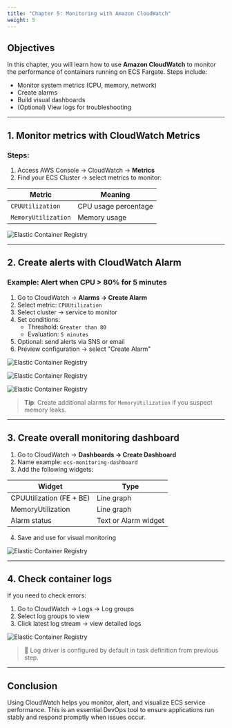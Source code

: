 ```yaml
---
title: "Chapter 5: Monitoring with Amazon CloudWatch"
weight: 5
---
```


## Objectives

In this chapter, you will learn how to use **Amazon CloudWatch** to monitor the performance of containers running on ECS Fargate. Steps include:

- Monitor system metrics (CPU, memory, network)
- Create alarms
- Build visual dashboards
- (Optional) View logs for troubleshooting

---

## 1. Monitor metrics with CloudWatch Metrics

### Steps:

1. Access AWS Console → CloudWatch → **Metrics**
2. Find your ECS Cluster → select metrics to monitor:

| Metric | Meaning |
|--------|--------|
| `CPUUtilization` | CPU usage percentage |
| `MemoryUtilization` | Memory usage |

![Elastic Container Registry](/FCJ-LeDuy-Workshop/images/cloudwatch-metrics.png)

---

## 2. Create alerts with CloudWatch Alarm

### Example: Alert when CPU > 80% for 5 minutes

1. Go to CloudWatch → **Alarms → Create Alarm**
2. Select metric: `CPUUtilization`
3. Select cluster → service to monitor
4. Set conditions:
   - Threshold: `Greater than 80`
   - Evaluation: `5 minutes`
5. Optional: send alerts via SNS or email
6. Preview configuration → select "Create Alarm"

![Elastic Container Registry](/FCJ-LeDuy-Workshop/images/select-alarm-metrics.png)

![Elastic Container Registry](/FCJ-LeDuy-Workshop/images/select-alarm-condition.png)

![Elastic Container Registry](/FCJ-LeDuy-Workshop/images/create-alarm-success.png)

> **Tip**: Create additional alarms for `MemoryUtilization` if you suspect memory leaks.

---

## 3. Create overall monitoring dashboard

1. Go to CloudWatch → **Dashboards → Create Dashboard**
2. Name example: `ecs-monitoring-dashboard`
3. Add the following widgets:

| Widget | Type |
|--------|------|
| CPUUtilization (FE + BE) | Line graph |
| MemoryUtilization | Line graph |
| Alarm status | Text or Alarm widget |

4. Save and use for visual monitoring

![Elastic Container Registry](/FCJ-LeDuy-Workshop/images/cloudwatch-dashboard.png)

---

## 4. Check container logs

If you need to check errors:

1. Go to CloudWatch → Logs → Log groups
2. Select log groups to view
3. Click latest log stream → view detailed logs

![Elastic Container Registry](/FCJ-LeDuy-Workshop/images/log-groups.png)

> 🔧 Log driver is configured by default in task definition from previous step.

---

## Conclusion

Using CloudWatch helps you monitor, alert, and visualize ECS service performance. This is an essential DevOps tool to ensure applications run stably and respond promptly when issues occur.

